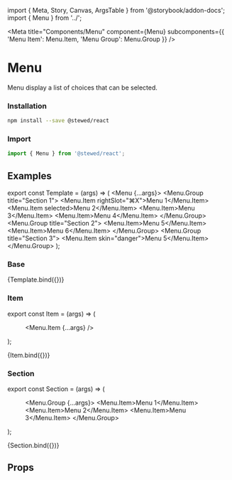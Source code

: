 import { Meta, Story, Canvas, ArgsTable } from '@storybook/addon-docs';
import { Menu } from '../';

<Meta
    title="Components/Menu"
    component={Menu}
    subcomponents={{ 'Menu Item': Menu.Item, 'Menu Group': Menu.Group }}
/>

# Menu

Menu display a list of choices that can be selected.

### Installation

```bash
npm install --save @stewed/react
```

### Import

```js
import { Menu } from '@stewed/react';
```

## Examples

export const Template = (args) => (
    <Menu {...args}>
        <Menu.Group title="Section 1">
            <Menu.Item rightSlot="⌘X">Menu 1</Menu.Item>
            <Menu.Item selected>Menu 2</Menu.Item>
            <Menu.Item>Menu 3</Menu.Item>
            <Menu.Item>Menu 4</Menu.Item>
        </Menu.Group>
        <Menu.Group title="Section 2">
            <Menu.Item>Menu 5</Menu.Item>
            <Menu.Item>Menu 6</Menu.Item>
        </Menu.Group>
        <Menu.Group title="Section 3">
            <Menu.Item skin="danger">Menu 5</Menu.Item>
        </Menu.Group>
    </Menu>
);

### Base

<Canvas>
    <Story name="Base">{Template.bind({})}</Story>
</Canvas>

### Item

export const Item = (args) => (
    <Menu>
        <Menu.Item {...args} />
    </Menu>
);

<Canvas>
    <Story
        name="Item"
        args={{
            children: 'Copy',
            selected: false,
            disabled: false,
            rightSlot: '⌘C',
        }}
    >
        {Item.bind({})}
    </Story>
</Canvas>

### Section

export const Section = (args) => (
    <Menu>
        <Menu.Group {...args}>
            <Menu.Item>Menu 1</Menu.Item>
            <Menu.Item>Menu 2</Menu.Item>
            <Menu.Item>Menu 3</Menu.Item>
        </Menu.Group>
    </Menu>
);

<Canvas>
    <Story
        name="Section"
        args={{
            title: 'Section 1',
        }}
    >
        {Section.bind({})}
    </Story>
</Canvas>

## Props

<ArgsTable of={Menu} />
